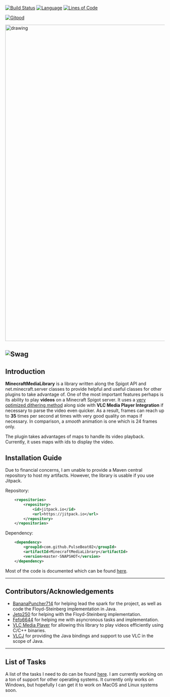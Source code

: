 [![Build Status](https://img.shields.io/circleci/build/github/PulseBeat02/MinecraftMediaLibrary?style=for-the-badge)](https://app.circleci.com/pipelines/github/PulseBeat02/MinecraftMediaLibrary)
[![Language](https://img.shields.io/badge/Made%20with-Java-1f425f.svg?style=for-the-badge)](https://www.java.com/en/)
[![Lines of Code](https://img.shields.io/tokei/lines/github/PulseBeat02/MinecraftMediaLibrary?style=for-the-badge)](https://github.com/PulseBeat02/MinecraftMediaLibrary)

[![Gitpod](https://gitpod.io/button/open-in-gitpod.svg)](https://gitpod.io/#https://github.com/PulseBeat02/MinecraftMediaLibrary)

<img src="https://i.imgur.com/48CJD9j.png" alt="drawing" width="1000"/>

![Swag](http://ForTheBadge.com/images/badges/built-with-swag.svg)
---

## Introduction
**MinecraftMediaLibrary** is a library written along the Spigot API and net.minecraft.server classes to provide helpful
and useful classes for other plugins to take advantage of. One of the most important features perhaps is its ability to
play **videos** on a Minecraft Spigot server. It uses a [very optimized dithering method](https://github.com/PulseBeat02/MinecraftMediaLibrary/blob/master/MinecraftMediaLibrary/src/main/java/com/github/pulsebeat02/minecraftmedialibrary/video/dither/FilterLiteDither.java) along side with
**VLC Media Player Integration** if necessary to parse the video even quicker. As a result, frames can reach up to **35** times per
second at times with very good quality on maps if necessary. In comparison, a *smooth* animation is one which is 24
frames only.

The plugin takes advantages of maps to handle its video playback. Currently, it uses maps with ids to
display the video.

## Installation Guide
Due to financial concerns, I am unable to provide a Maven central repository to host my artifacts. However, the library
is usable if you use Jitpack.

Repository:
```xml
	<repositories>
		<repository>
		    <id>jitpack.io</id>
		    <url>https://jitpack.io</url>
		</repository>
	</repositories>
```

Dependency:
```xml
	<dependency>
	    <groupId>com.github.PulseBeat02</groupId>
	    <artifactId>MinecraftMediaLibrary</artifactId>
	    <version>master-SNAPSHOT</version>
	</dependency>
```

Most of the code is documented which can be found [here](https://pulsebeat02.github.io/MinecraftMediaLibrary/).

---

## Contributors/Acknowledgements
- [BananaPuncher714](https://github.com/BananaPuncher714) for helping lead the spark for the project, as well as code the Floyd-Steinberg implementation in Java.
- [Jetp250](https://github.com/jetp250) for helping with the Floyd-Steinberg implementation.
- [Fefo6644](https://github.com/Fefo6644) for helping me with asyncronous tasks and implementation.
- [VLC Media Player](https://www.videolan.org/) for allowing this library to play videos efficiently using C/C++ binaries.
- [VLCJ](https://github.com/caprica/vlcj) for providing the Java bindings and support to use VLC in the scope of Java.

---

## List of Tasks
A list of the tasks I need to do can be found [here](https://github.com/PulseBeat02/MinecraftMediaLibrary/issues/3). I am currently working on a ton of support for other operating systems. It currently only works on Windows, but hopefully I can get it to work on MacOS and Linux systems soon.


